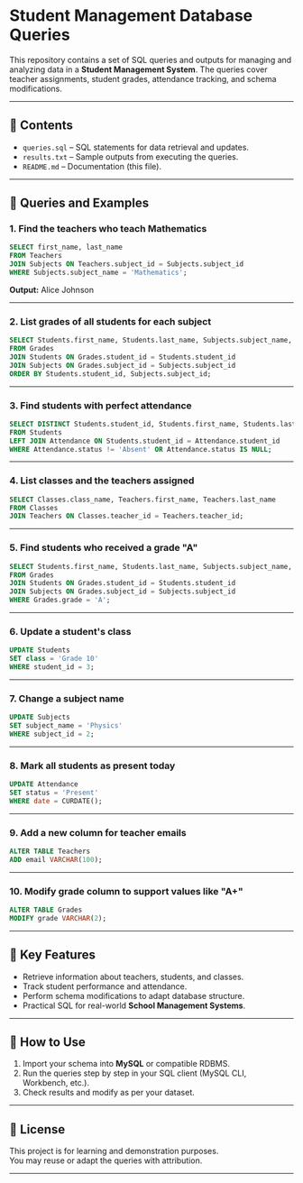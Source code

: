 # Student Management Database Queries

This repository contains a set of SQL queries and outputs for managing and analyzing data in a **Student Management System**. The queries cover teacher assignments, student grades, attendance tracking, and schema modifications.

---

## 📂 Contents
- `queries.sql` – SQL statements for data retrieval and updates.  
- `results.txt` – Sample outputs from executing the queries.  
- `README.md` – Documentation (this file).  

---

## 🔑 Queries and Examples

### 1. Find the teachers who teach Mathematics
```sql
SELECT first_name, last_name 
FROM Teachers 
JOIN Subjects ON Teachers.subject_id = Subjects.subject_id 
WHERE Subjects.subject_name = 'Mathematics';
```
**Output:** Alice Johnson  

---

### 2. List grades of all students for each subject
```sql
SELECT Students.first_name, Students.last_name, Subjects.subject_name, Grades.grade
FROM Grades
JOIN Students ON Grades.student_id = Students.student_id
JOIN Subjects ON Grades.subject_id = Subjects.subject_id
ORDER BY Students.student_id, Subjects.subject_id;
```

---

### 3. Find students with perfect attendance
```sql
SELECT DISTINCT Students.student_id, Students.first_name, Students.last_name
FROM Students
LEFT JOIN Attendance ON Students.student_id = Attendance.student_id
WHERE Attendance.status != 'Absent' OR Attendance.status IS NULL;
```

---

### 4. List classes and the teachers assigned
```sql
SELECT Classes.class_name, Teachers.first_name, Teachers.last_name
FROM Classes
JOIN Teachers ON Classes.teacher_id = Teachers.teacher_id;
```

---

### 5. Find students who received a grade "A"
```sql
SELECT Students.first_name, Students.last_name, Subjects.subject_name, Grades.grade
FROM Grades
JOIN Students ON Grades.student_id = Students.student_id
JOIN Subjects ON Grades.subject_id = Subjects.subject_id
WHERE Grades.grade = 'A';
```

---

### 6. Update a student's class
```sql
UPDATE Students 
SET class = 'Grade 10' 
WHERE student_id = 3;
```

---

### 7. Change a subject name
```sql
UPDATE Subjects 
SET subject_name = 'Physics' 
WHERE subject_id = 2;
```

---

### 8. Mark all students as present today
```sql
UPDATE Attendance 
SET status = 'Present' 
WHERE date = CURDATE();
```

---

### 9. Add a new column for teacher emails
```sql
ALTER TABLE Teachers 
ADD email VARCHAR(100);
```

---

### 10. Modify grade column to support values like "A+"
```sql
ALTER TABLE Grades 
MODIFY grade VARCHAR(2);
```

---

## 📌 Key Features
- Retrieve information about teachers, students, and classes.  
- Track student performance and attendance.  
- Perform schema modifications to adapt database structure.  
- Practical SQL for real-world **School Management Systems**.  

---

## 🚀 How to Use
1. Import your schema into **MySQL** or compatible RDBMS.  
2. Run the queries step by step in your SQL client (MySQL CLI, Workbench, etc.).  
3. Check results and modify as per your dataset.  

---

## 📄 License
This project is for learning and demonstration purposes.  
You may reuse or adapt the queries with attribution.

---
